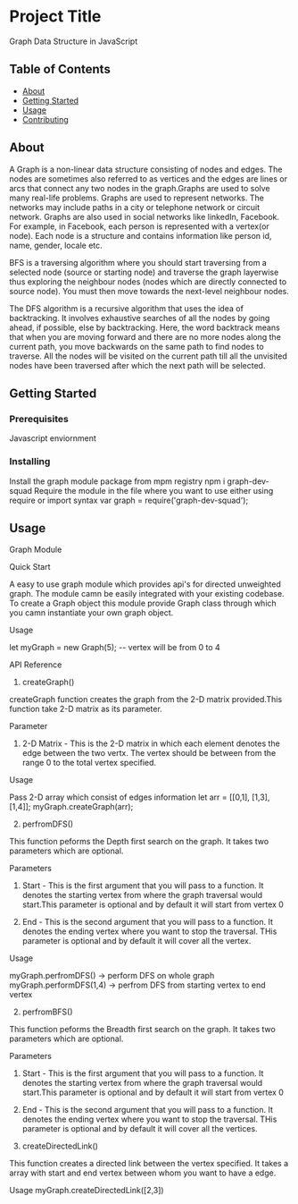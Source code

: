 # Project Title
Graph Data Structure in JavaScript

## Table of Contents

- [About](#about)
- [Getting Started](#getting_started)
- [Usage](#usage)
- [Contributing](../CONTRIBUTING.md)

## About <a name = "about"></a>

A Graph is a non-linear data structure consisting of nodes and edges. The nodes are sometimes also referred to as vertices and the edges are lines or arcs that connect any two nodes in the graph.Graphs are used to solve many real-life problems. Graphs are used to represent networks. The networks may include paths in a city or telephone network or circuit network. Graphs are also used in social networks like linkedIn, Facebook. For example, in Facebook, each person is represented with a vertex(or node). Each node is a structure and contains information like person id, name, gender, locale etc.

BFS is a traversing algorithm where you should start traversing from a selected node (source or starting node) and traverse the graph layerwise thus exploring the neighbour nodes (nodes which are directly connected to source node). You must then move towards the next-level neighbour nodes.

The DFS algorithm is a recursive algorithm that uses the idea of backtracking. It involves exhaustive searches of all the nodes by going ahead, if possible, else by backtracking.
Here, the word backtrack means that when you are moving forward and there are no more nodes along the current path, you move backwards on the same path to find nodes to traverse. All the nodes will be visited on the current path till all the unvisited nodes have been traversed after which the next path will be selected.


## Getting Started <a name = "getting_started"></a>


### Prerequisites

Javascript enviornment

### Installing

Install the graph module package from mpm registry
npm i graph-dev-squad
Require the module in the file where you want to use either using require or import syntax
var graph = require('graph-dev-squad');

## Usage <a name = "usage"></a>
Graph Module 


Quick Start 

A easy to use graph module which provides api's for directed unweighted graph. The module camn be easily integrated with your existing codebase. To create a Graph object this module provide Graph class through which you camn instantiate your own graph object.

Usage 

let myGraph = new Graph(5); -- vertex will be from 0 to 4

API Reference 

1. createGraph()

createGraph function creates the graph from the 2-D matrix provided.This function take 2-D matrix as its parameter. 

Parameter 

1. 2-D Matrix - This is the 2-D matrix in which each element denotes the edge between the two vertx. The vertex should be between from the range 0 to the total vertex specified.

Usage 

Pass 2-D array which consist of edges information 
let arr = [[0,1], [1,3], [1,4]];
myGraph.createGraph(arr);

2. perfromDFS()

This function peforms the Depth first search on the graph. It takes two parameters which are optional.

Parameters

1. Start - This is the first argument that you will pass to a function. It denotes the starting vertex from where the graph traversal would start.This parameter is optional and by default it will start from vertex 0

2. End - This is the second argument that you will pass to a function. It denotes the ending vertex where you want to stop the traversal. THis parameter is optional and by default it will cover all the vertex.

Usage

myGraph.perfromDFS() -> perform DFS on whole graph 
myGraph.performDFS(1,4) -> perfrom DFS from starting vertex to end vertex

2. perfromBFS()

This function peforms the Breadth first search on the graph. It takes two parameters which are optional.

Parameters

1. Start - This is the first argument that you will pass to a function. It denotes the starting vertex from where the graph traversal would start.This parameter is optional and by default it will start from vertex 0

2. End - This is the second argument that you will pass to a function. It denotes the ending vertex where you want to stop the traversal. THis parameter is optional and by default it will cover all the vertices.

3. createDirectedLink()

This function creates a directed link between the vertex specified. It takes a array with start and end vertex between whom you want to have a edge.

Usage
myGraph.createDirectedLink([2,3])











